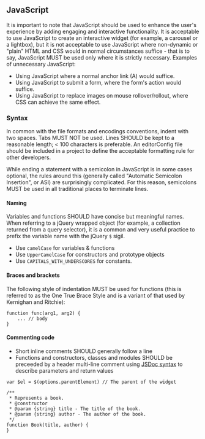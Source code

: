 ## JavaScript

It is important to note that JavaScript should be used to enhance the 
user's experience by adding engaging and interactive functionality. It 
is acceptable to use JavaScript to create an interactive widget (for 
example, a carousel or a lightbox), but it is not acceptable to use 
JavaScript where non-dynamic or "plain" HTML and CSS would in normal 
circumstances suffice - that is to say, JavaScript MUST be used only 
where it is strictly necessary. Examples of unnecessary JavaScript:

- Using JavaScript where a normal anchor link (A) would suffice.
- Using JavaScript to submit a form, where the form's action would suffice.
- Using JavaScript to replace images on mouse rollover/rollout, where 
CSS can achieve the same effect.

### Syntax

In common with the file formats and encodings conventions, indent with 
two spaces. Tabs MUST NOT be used. Lines SHOULD be kept to a reasonable 
length; < 100 characters is preferable. An editorConfig file should be 
included in a project to define the acceptable formatting rule for 
other developers.

While ending a statement with a semicolon in JavaScript is in some cases
optional, the rules around this (generally called "Automatic Semicolon 
Insertion", or ASI) are surprisingly complicated. For this reason, 
semicolons MUST be used in all traditional places to terminate lines.

#### Naming

Variables and functions SHOULD have concise but meaningful names. When 
referring to a jQuery wrapped object (for example, a collection returned
from a query selector), it is a common and very useful practice to 
prefix the variable name with the jQuery `$` sigil.

- Use `camelCase` for variables & functions
- Use `UpperCamelCase` for constructors and prototype objects
- Use `CAPITALS_WITH_UNDERSCORES` for constants.

#### Braces and brackets

The following style of indentation MUST be used for functions (this 
is referred to as the One True Brace Style and is a variant of that 
used by Kernighan and Ritchie):

````
function func(arg1, arg2) {
    ... // body
}
````

#### Commenting code

- Short inline comments SHOULD generally follow a line
- Functions and constructors, classes and modules SHOULD be preceeded 
by a header multi-line comment using [JSDoc syntax](jsdoc) to describe 
parameters and return values

````
var $el = $(options.parentElement) // The parent of the widget

/**
 * Represents a book.
 * @constructor
 * @param {string} title - The title of the book.
 * @param {string} author - The author of the book.
 */
function Book(title, author) {
}
````

[jsdoc]: http://usejsdoc.org/